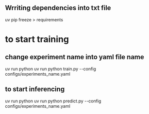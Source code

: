 ## Wrriting dependencies into txt file
uv pip freeze > requirements 
# to start training
## change experiment name into yaml file name
uv run python uv run  python train.py --config configs/experiments_name.yaml 
## to start inferencing
uv run python uv run  python predict.py --config configs/experiments_name.yaml 





